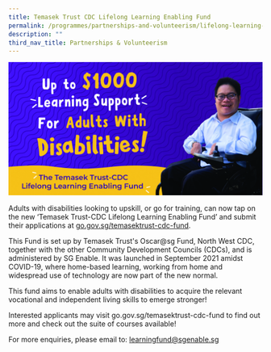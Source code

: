 ```yaml
---
title: Temasek Trust CDC Lifelong Learning Enabling Fund
permalink: /programmes/partnerships-and-volunteerism/lifelong-learning-enabling-fund/
description: ""
third_nav_title: Partnerships & Volunteerism
---
```

![](/images/Programmes/Partnership%20&amp;%20Volunteerism/Temasek%20Trust%20CDC%20Lifelong%20Learning.jpg)

Adults with disabilities looking to upskill, or go for training, can now tap on the new ‘Temasek Trust-CDC Lifelong Learning Enabling Fund’ and submit their applications at [go.gov.sg/temasektrust-cdc-fund](go.gov.sg/temasektrust-cdc-fund).  
 
This Fund is set up by Temasek Trust's&nbsp;Oscar@sg Fund, North West CDC, together with the other Community Development Councils (CDCs), and is administered by SG Enable. It was launched in September 2021 amidst COVID-19, where home-based learning, working from home and widespread use of technology are now part of the new normal.  
  
This fund aims to enable adults with disabilities to acquire the relevant vocational and independent living skills to emerge stronger!  
  
Interested applicants may visit go.gov.sg/temasektrust-cdc-fund to find out more and check out the suite of courses available!  
  
For more enquiries, please email to: learningfund@sgenable.sg
